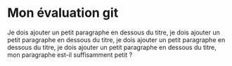 # Mon évaluation git

Je dois ajouter un petit paragraphe en dessous du titre, je dois ajouter un petit paragraphe en dessous du titre, je dois ajouter un petit paragraphe en dessous du titre, je dois ajouter un petit paragraphe en dessous du titre, mon paragraphe est-il suffisamment petit ?
